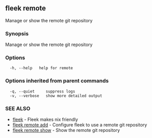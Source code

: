 ## fleek remote

Manage or show the remote git repository

### Synopsis

Manage or show the remote git repository

### Options

```
  -h, --help   help for remote
```

### Options inherited from parent commands

```
  -q, --quiet     suppress logs
  -v, --verbose   show more detailed output
```

### SEE ALSO

* [fleek](fleek.md)	 - Fleek makes nix friendly
* [fleek remote add](fleek_remote_add.md)	 - Configure fleek to use a remote git repository
* [fleek remote show](fleek_remote_show.md)	 - Show the remote git repository

